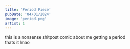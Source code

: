 ```yaml
---
title: 'Period Piece'
pubDate: '04/01/2024'
image: 'period.png'
artist: 1
---
```

this is a nonsense shitpost comic about me getting a period<br>
thats it lmao
